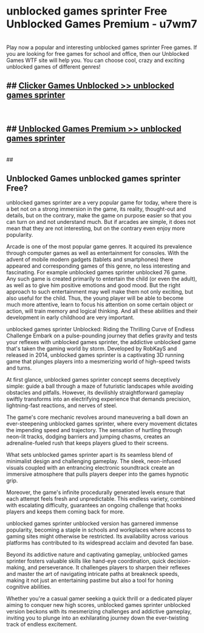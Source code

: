 # unblocked games sprinter Free Unblocked Games Premium - u7wm7 <br>
<br>
Play now a popular and interesting unblocked games sprinter Free games. If you are looking for free games for school and office, then our Unblocked Games WTF site will help you. You can choose cool, crazy and exciting unblocked games of different genres!


## ##  [Clicker Games Unblocked >> unblocked games sprinter](http://freeplayer.one?title=unblocked_games_sprinter&ref=M1)
  <br>

##  ## [Unblocked Games Premium >> unblocked games sprinter](http://freeplayer.one?title=unblocked_games_sprinter&ref=M1)
  <br>
  ##



## Unblocked Games unblocked games sprinter Free?

unblocked games sprinter are a very popular game for today, where there is a bet not on a strong immersion in the game, its reality, thought-out and details, but on the contrary, make the game on purpose easier so that you can turn on and not understand much. But if arcades are simple, it does not mean that they are not interesting, but on the contrary even enjoy more popularity.

Arcade is one of the most popular game genres. It acquired its prevalence through computer games as well as entertainment for consoles. With the advent of mobile modern gadgets (tablets and smartphones) there appeared and corresponding games of this genre, no less interesting and fascinating. For example unblocked games sprinter unblocked 76 game. Any such game is created primarily to entertain the child (or even the adult), as well as to give him positive emotions and good mood. But the right approach to such entertainment may well make them not only exciting, but also useful for the child. Thus, the young player will be able to become much more attentive, learn to focus his attention on some certain object or action, will train memory and logical thinking. And all these abilities and their development in early childhood are very important.

unblocked games sprinter Unblocked: Riding the Thrilling Curve of Endless Challenge
Embark on a pulse-pounding journey that defies gravity and tests your reflexes with unblocked games sprinter, the addictive unblocked game that's taken the gaming world by storm. Developed by RobKayS and released in 2014, unblocked games sprinter is a captivating 3D running game that plunges players into a mesmerizing world of high-speed twists and turns.

At first glance, unblocked games sprinter concept seems deceptively simple: guide a ball through a maze of futuristic landscapes while avoiding obstacles and pitfalls. However, its devilishly straightforward gameplay swiftly transforms into an electrifying experience that demands precision, lightning-fast reactions, and nerves of steel.

The game's core mechanic revolves around maneuvering a ball down an ever-steepening unblocked games sprinter, where every movement dictates the impending speed and trajectory. The sensation of hurtling through neon-lit tracks, dodging barriers and jumping chasms, creates an adrenaline-fueled rush that keeps players glued to their screens.

What sets unblocked games sprinter apart is its seamless blend of minimalist design and challenging gameplay. The sleek, neon-infused visuals coupled with an entrancing electronic soundtrack create an immersive atmosphere that pulls players deeper into the games hypnotic grip.

Moreover, the game's infinite procedurally generated levels ensure that each attempt feels fresh and unpredictable. This endless variety, combined with escalating difficulty, guarantees an ongoing challenge that hooks players and keeps them coming back for more.

unblocked games sprinter unblocked version has garnered immense popularity, becoming a staple in schools and workplaces where access to gaming sites might otherwise be restricted. Its availability across various platforms has contributed to its widespread acclaim and devoted fan base.

Beyond its addictive nature and captivating gameplay, unblocked games sprinter fosters valuable skills like hand-eye coordination, quick decision-making, and perseverance. It challenges players to sharpen their reflexes and master the art of navigating intricate paths at breakneck speeds, making it not just an entertaining pastime but also a tool for honing cognitive abilities.

Whether you're a casual gamer seeking a quick thrill or a dedicated player aiming to conquer new high scores, unblocked games sprinter unblocked version beckons with its mesmerizing challenges and addictive gameplay, inviting you to plunge into an exhilarating journey down the ever-twisting track of endless excitement.